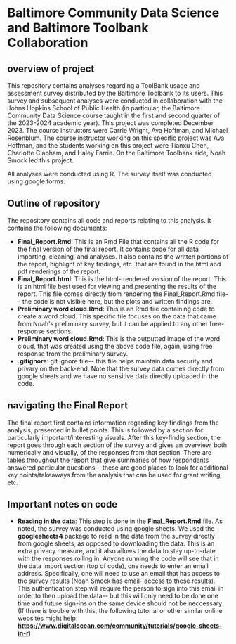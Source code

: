 # Baltimore Community Data Science and Baltimore Toolbank Collaboration

## overview of project
This repository contains analyses regarding a ToolBank usage and assessment survey distributed by the Baltimore Toolbank to its users. This survey and subsequent analyses were conducted in collaboration with the Johns Hopkins School of Public Health (in particular, the Baltimore Community Data Science course taught in the first and second quarter of the 2023-2024 academic year). This project was completed December 2023. The course instructors were Carrie Wright, Ava Hoffman, and Michael Rosenblum. The course instructor working on this specific project was Ava Hoffman, and the students working on this project were Tianxu Chen, Charlotte Clapham, and Haley Farrie. On the Baltimore Toolbank side, Noah Smock led this project. 

All analyses were conducted using R. The survey itself was conducted using google forms.

## Outline of repository 
The repository contains all code and reports relating to this analysis. It contains the following documents:

- **Final_Report.Rmd**: This is an Rmd File that contains all the R code for the final version of the final report. It contains code for all data importing, cleaning, and analyses. It also contains the written portions of the report, highlight of key findings, etc. that are found in the html and pdf renderings of the report.
- **Final_Report.html**: This is the html- rendered version of the report. This is an html file best used for viewing and presenting the results of the report. This file comes directly from rendering the Final_Report.Rmd file-- the code is not visible here, but the plots and written findings are.
- **Preliminary word cloud.Rmd**: This is an Rmd file containing code to create a word cloud. This specific file focuses on the data that came from Noah's preliminary survey, but it can be applied to any other free-response sections.
- **Preliminary word cloud.Rmd**: This is the outputted image of the word cloud, that was created using the above code file, again, using free response from the preliminary survey.
- **.gitignore**: git ignore file-- this file helps maintain data security and privary on the back-end. Note that the survey data comes directly from google sheets and we have no sensitive data directly uploaded in the code.

## navigating the Final Report 
The final report first contains information regarding key findings from the analysis, presented in bullet points. This is followed by a section for particularly important/interesting visuals. After this key-findig section, the report goes through each section of the survey and gives an overview, both numerically and visually, of the responses from that section. There are tables throughout the report that give summaries of how respondants answered particular questions-- these are good places to look for additional key points/takeaways from the analysis that can be used for grant writing, etc. 

## Important notes on code
- **Reading in the data**: This step is done in the **Final_Report.Rmd** file. As noted, the survey was conducted using google sheets. We used the **googlesheets4** package to read in the data from the survey directly from google sheets, as opposed to downloading the data. This is an extra privacy measure, and it also allows the data to stay up-to-date with the responses rolling in. Anyone running the code will see that in the data import section (top of code), one needs to enter an email address. Specifically, one will need to use an email that has access to the survey results (Noah Smock has email- access to these results). This authentication step will require the person to sign into this email in order to then upload the data-- but this will only need to be done one time and future sign-ins on the same device should not be neccessary (If there is trouble with this, the following tutorial or other similar online websites might help: **https://www.digitalocean.com/community/tutorials/google-sheets-in-r**)
